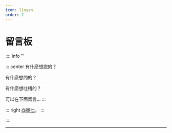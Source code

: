 ```yaml
---
icon: liuyan
order: 2
---
```


# 留言板

:::: info ™

::: center
有什麽想説的？

有什麽想問的？

有什麽想吐槽的？

可以在下面留言...
:::

::: right
[@墨七](https://mo7.cc)。
:::

::::

---
